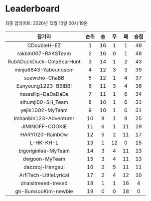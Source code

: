 # Leaderboard
최종 업데이트: 2020년 12월 10일 00시 19분




| 참가자 | 순위 | 승 | 무 | 패 | 승점 |
|:---:|:---:|:---:|:---:|:---:|:---:|
| CDoubleH-EZ | 1 | 16 | 1 | 1 | 49 |
| rakbin007-RAKSTeam | 2 | 16 | 0 | 1 | 48 |
| RubADuckDuck-ColaBearHunt | 3 | 14 | 1 | 2 | 43 |
| minju8843-Yabeunosem | 4 | 12 | 3 | 3 | 39 |
| suewcho-ChaBB | 5 | 12 | 1 | 4 | 37 |
| Eunyoung1223-BBIBBI | 6 | 11 | 3 | 4 | 36 |
| nsssslllp-DaDaDaDa | 7 | 11 | 1 | 6 | 34 |
| sihumji00-SH_Team | 8 | 10 | 1 | 6 | 31 |
| yejik1002-MyTeam | 9 | 10 | 1 | 6 | 31 |
| Imhanbin123-Adventurer | 10 | 8 | 1 | 9 | 25 |
| JIMINOFF-COOKIE | 11 | 6 | 1 | 11 | 19 |
| HARY020-RainbOw | 12 | 5 | 2 | 11 | 17 |
| L-HK-KH-L | 13 | 1 | 12 | 0 | 15 |
| bigoriginlee-MyTeam | 14 | 3 | 4 | 11 | 13 |
| dwgoon-MyTeam | 15 | 3 | 4 | 11 | 13 |
| dazzsoj-Hangeul | 16 | 2 | 5 | 11 | 11 |
| ArfiTech-LittleLyrical | 17 | 2 | 4 | 12 | 10 |
| dnalsitresed-tresed | 18 | 1 | 1 | 16 | 4 |
| gh-BumsooKim-newbie | 19 | 0 | 0 | 18 | 0 |
